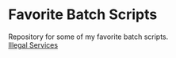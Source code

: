 # Favorite Batch Scripts
Repository for some of my favorite batch scripts.
<br>
[Illegal Services](https://illegal-services.github.io/Illegal_Services/)
